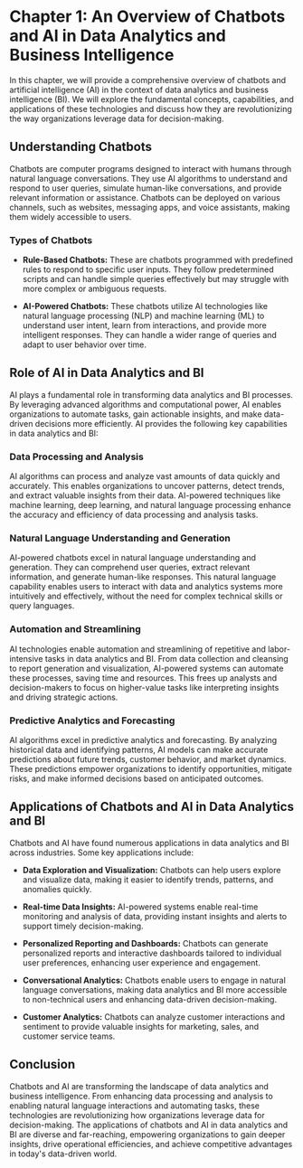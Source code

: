 Chapter 1: An Overview of Chatbots and AI in Data Analytics and Business Intelligence
=====================================================================================

In this chapter, we will provide a comprehensive overview of chatbots and artificial intelligence (AI) in the context of data analytics and business intelligence (BI). We will explore the fundamental concepts, capabilities, and applications of these technologies and discuss how they are revolutionizing the way organizations leverage data for decision-making.

Understanding Chatbots
----------------------

Chatbots are computer programs designed to interact with humans through natural language conversations. They use AI algorithms to understand and respond to user queries, simulate human-like conversations, and provide relevant information or assistance. Chatbots can be deployed on various channels, such as websites, messaging apps, and voice assistants, making them widely accessible to users.

### Types of Chatbots

* **Rule-Based Chatbots:** These are chatbots programmed with predefined rules to respond to specific user inputs. They follow predetermined scripts and can handle simple queries effectively but may struggle with more complex or ambiguous requests.

* **AI-Powered Chatbots:** These chatbots utilize AI technologies like natural language processing (NLP) and machine learning (ML) to understand user intent, learn from interactions, and provide more intelligent responses. They can handle a wider range of queries and adapt to user behavior over time.

Role of AI in Data Analytics and BI
-----------------------------------

AI plays a fundamental role in transforming data analytics and BI processes. By leveraging advanced algorithms and computational power, AI enables organizations to automate tasks, gain actionable insights, and make data-driven decisions more efficiently. AI provides the following key capabilities in data analytics and BI:

### Data Processing and Analysis

AI algorithms can process and analyze vast amounts of data quickly and accurately. This enables organizations to uncover patterns, detect trends, and extract valuable insights from their data. AI-powered techniques like machine learning, deep learning, and natural language processing enhance the accuracy and efficiency of data processing and analysis tasks.

### Natural Language Understanding and Generation

AI-powered chatbots excel in natural language understanding and generation. They can comprehend user queries, extract relevant information, and generate human-like responses. This natural language capability enables users to interact with data and analytics systems more intuitively and effectively, without the need for complex technical skills or query languages.

### Automation and Streamlining

AI technologies enable automation and streamlining of repetitive and labor-intensive tasks in data analytics and BI. From data collection and cleansing to report generation and visualization, AI-powered systems can automate these processes, saving time and resources. This frees up analysts and decision-makers to focus on higher-value tasks like interpreting insights and driving strategic actions.

### Predictive Analytics and Forecasting

AI algorithms excel in predictive analytics and forecasting. By analyzing historical data and identifying patterns, AI models can make accurate predictions about future trends, customer behavior, and market dynamics. These predictions empower organizations to identify opportunities, mitigate risks, and make informed decisions based on anticipated outcomes.

Applications of Chatbots and AI in Data Analytics and BI
--------------------------------------------------------

Chatbots and AI have found numerous applications in data analytics and BI across industries. Some key applications include:

* **Data Exploration and Visualization:** Chatbots can help users explore and visualize data, making it easier to identify trends, patterns, and anomalies quickly.

* **Real-time Data Insights:** AI-powered systems enable real-time monitoring and analysis of data, providing instant insights and alerts to support timely decision-making.

* **Personalized Reporting and Dashboards:** Chatbots can generate personalized reports and interactive dashboards tailored to individual user preferences, enhancing user experience and engagement.

* **Conversational Analytics:** Chatbots enable users to engage in natural language conversations, making data analytics and BI more accessible to non-technical users and enhancing data-driven decision-making.

* **Customer Analytics:** Chatbots can analyze customer interactions and sentiment to provide valuable insights for marketing, sales, and customer service teams.

Conclusion
----------

Chatbots and AI are transforming the landscape of data analytics and business intelligence. From enhancing data processing and analysis to enabling natural language interactions and automating tasks, these technologies are revolutionizing how organizations leverage data for decision-making. The applications of chatbots and AI in data analytics and BI are diverse and far-reaching, empowering organizations to gain deeper insights, drive operational efficiencies, and achieve competitive advantages in today's data-driven world.
